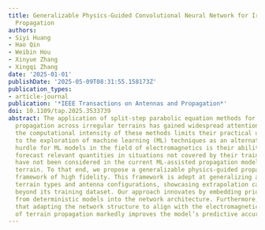 ```yaml
---
title: Generalizable Physics-Guided Convolutional Neural Network for Irregular Terrain
  Propagation
authors:
- Siyi Huang
- Hao Qin
- Weibin Hou
- Xinyue Zhang
- Xingqi Zhang
date: '2025-01-01'
publishDate: '2025-05-09T08:31:55.158173Z'
publication_types:
- article-journal
publication: '*IEEE Transactions on Antennas and Propagation*'
doi: 10.1109/tap.2025.3533739
abstract: The application of split-step parabolic equation methods for radio wave
  propagation across irregular terrains has gained widespread attention. However,
  the computational intensity of these methods limits their practical use, leading
  to the exploration of machine learning (ML) techniques as an alternative. A significant
  hurdle for ML models in the field of electromagnetics is their ability to precisely
  forecast relevant quantities in situations not covered by their training data, which
  have not been considered in the current ML-assisted propagation models over irregular
  terrain. To that end, we propose a generalizable physics-guided propagation modeling
  framework of high fidelity. This framework is adept at generalizing across various
  terrain types and antenna configurations, showcasing extrapolation capabilities
  beyond its training dataset. Our approach innovates by embedding prior knowledge
  from deterministic models into the network architecture. Furthermore, we demonstrate
  that adapting the network structure to align with the electromagnetic properties
  of terrain propagation markedly improves the model’s predictive accuracy and generalizability.
---
```

